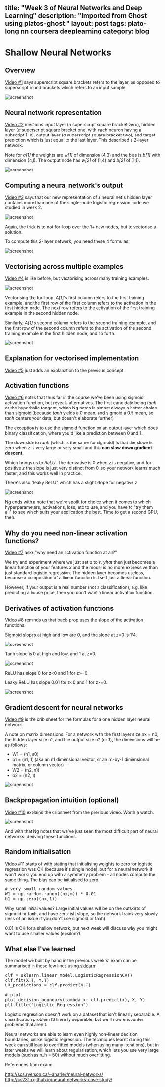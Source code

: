 title: "Week 3 of Neural Networks and Deep Learning"
description: "Imported from Ghost using platos-ghost."
layout: post
tags: plato-long nn coursera deeplearning
category: blog
---

# Shallow Neural Networks

## Overview

[Video #1](https://www.coursera.org/learn/neural-networks-deep-learning/lecture/qg83v/neural-networks-overview) says superscript square brackets refers to the layer, as opposed to superscript round brackets which refers to an input sample.

![screenshot](overview.png)

## Neural network representation

[Video #2](https://www.coursera.org/learn/neural-networks-deep-learning/lecture/GyW9e/neural-network-representation) mentions input layer (*a* superscript square bracket zero), hidden layer (*a* superscript square bracket one, with each neuron having a subscript 1..n), output layer (*a* superscript square bracket two), and target prediction which is just equal to the last layer. This described a 2-layer network.

Note for *a[1]* the weights are *w[1]* of dimension (4,3) and the bias is *b[1]* with dimension (4,1). The output node has *w[2]* of (1,4) and *b[2]* of (1,1).

![screenshot](representation.png)

## Computing a neural network's output

[Video #3](https://www.coursera.org/learn/neural-networks-deep-learning/lecture/GyW9e/neural-network-representation) says that our new representation of a neural net's hidden layer contains more than one of the single-node logistic regression node we studied in week 2.

![screenshot](hidden.png)

Again, the trick is to not for-loop over the 1+ new nodes, but to vectorise a solution.

To compute this 2-layer network, you need these 4 formulas:

![screenshot](4formulas.png)

## Vectorising across multiple examples

[Video #4](https://www.coursera.org/learn/neural-networks-deep-learning/lecture/ZCcMM/vectorizing-across-multiple-examples) is like before, but vectorising across many training examples.

![screenshot](vectorising-with-forloop.png)

Vectorising the for-loop. A[1]'s first column refers to the first training example, and the first row of the first column refers to the activation in the first hidden node. The next row refers to the activation of the first training example in the second hidden node.

Similarly, *A[1]*'s second column refers to the second training example, and the first row of the second column refers to the activation of the second training example in the first hidden node, and so forth.

![screenshot](vectorising-without-forloop.png)

## Explanation for vectorised implementation

[Video #5](https://www.coursera.org/learn/neural-networks-deep-learning/lecture/Y20qP/explanation-for-vectorized-implementation) just adds an explanation to the previous concept.

## Activation functions

[Video #6](https://www.coursera.org/learn/neural-networks-deep-learning/lecture/4dDC1/activation-functions) notes that thus far in the course we've been using sigmoid activation function, but reveals alternatives. The first candidate being *tanh* or the hyperbolic tangent, which Ng notes is almost always a better choice than sigmoid (because *tanh* yields a 0 mean, and sigmoid a 0.5 mean, so *tanh* centers your data, but doesn't elaborate further)

The exception is to use the sigmoid function on an output layer which does binary classification, where you'd like a prediction between 0 and 1.

The downside to *tanh* (which is the same for sigmoid) is that the slope is zero when *z* is very large or very small and this **can slow down gradient descent**.

Which brings us to *ReLU*. The derivative is 0 when *z* is negative, and for positive *z* the slope is just very distinct from 0, so your network learns much faster, and this works well in practice.

There's also "leaky ReLU" which has a slight slope for negative *z*

![screenshot](actvation-function-summary.png)

Ng ends with a note that we're spoilt for choice when it comes to which hyperparameters, activations, loss, etc to use, and you have to "try them all" to see which suits your application the best. Time to get a second GPU, then.

## Why do you need non-linear activation functions?

[Video #7](https://www.coursera.org/learn/neural-networks-deep-learning/lecture/OASKH/why-do-you-need-non-linear-activation-functions) asks "why need an activation function at all?"

We try and experiment where we just set *a* to *z*. *yhat* then just becomes a linear function of your features *x* and the model is no more expressive than just standard logistic regression. The hidden layer becomes useless, because a composition of a linear function is itself just a linear function.

However, if your output is a real number (not a classification), e.g. like predicting a house price, then you don't want a linear activation function.

## Derivatives of activation functions

[Video #8](https://www.coursera.org/learn/neural-networks-deep-learning/lecture/qcG1j/derivatives-of-activation-functions) reminds us that back-prop uses the slope of the activation functions.

Sigmoid slopes at high and low are 0, and the slope at z=0 is 1/4.

![screenshot](sigmoid-slope.png)

Tanh slope is 0 at high and low, and 1 at z=0.

![screenshot](tanh-slope.png)

ReLU has slope 0 for z<0 and 1 for z>=0.

Leaky ReLU has slope 0.01 for z<0 and 1 for z>=0.

![screenshot](relu-slope.png)

## Gradient descent for neural networks

[Video #9](https://www.coursera.org/learn/neural-networks-deep-learning/lecture/Wh8NI/gradient-descent-for-neural-networks) is the crib sheet for the formulas for a one hidden layer neural network.

A note on matrix dimensions:
For a network with the first layer size nx = n0, the hidden layer size n1, and the output size n2 (or 1), the dimensions will be as follows:

- W1 = (n1, n0)
- b1 = (n1, 1) (aka an n1 dimensional vector, or an n1-by-1 dimensional matrix, or column vector)
- W2 = (n2, n1)
- b2 = (n2, 1)

![screenshot](cribsheet-onehidden-nn.png)

## Backpropagation intuition (optional)

[Video #10](https://www.coursera.org/learn/neural-networks-deep-learning/lecture/6dDj7/backpropagation-intuition-optional) explains the cribsheet from the previous video. Worth a watch.

![screenshot](summary-gradient-descent.png)

And with that Ng notes that we've just seen the most difficult part of neural networks: deriving these functions.

## Random initialisation

[Video #11](https://www.coursera.org/learn/neural-networks-deep-learning/lecture/XtFPI/random-initialization) starts of with stating that initialising weights to zero for logistic regression was OK (because it's single node), but for a neural network it won't work: you end up with a symmetry problem - all nodes compute the same thing. The bias can be initialised to zero.

<pre>
# very small random values
W1 = np.random.randn((nx,m)) * 0.01
b1 = np.zero((nx,1))
</pre>


Why small initial values? Large initial values will be on the outskirts of sigmoid or tanh, and have zero-ish slope, so the network trains very slowly (less of an issue if you don't use sigmoid or tanh).

0.01 is OK for a shallow network, but next week will discuss why you might want to use smaller values (epsilon?).

## What else I've learned

The model we built by hand in the previous week's' exam can be summarised in these few lines using [sklearn](http://scikit-learn.org/stable/):

<pre>
clf = sklearn.linear_model.LogisticRegressionCV()
clf.fit(X.T, Y.T)
LR_predictions = clf.predict(X.T)

# plot
plot_decision_boundary(lambda x: clf.predict(x), X, Y)
plt.title("Logistic Regression")
</pre>

Logistic regression doesn't work on a dataset that isn't linearly separable. A classification problem IS linearly separable, but we'll now encounter problems that aren't.

Neural networks are able to learn even highly non-linear decision boundaries, unlike logistic regression. The techniques learnt during this week can still lead to overfitted models (when using many iterations), but in later weeks we will learn about regularisation, which lets you use very large models (such as n_h = 50) without much overfitting.


References from exam:

http://scs.ryerson.ca/~aharley/neural-networks/
http://cs231n.github.io/neural-networks-case-study/

